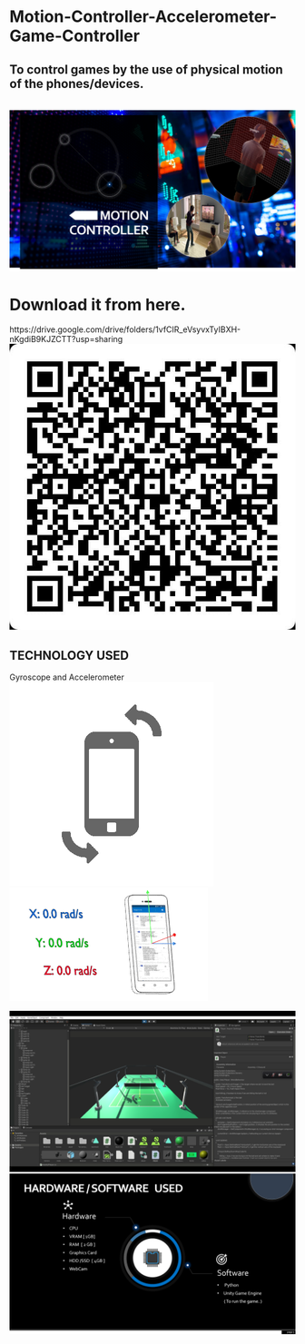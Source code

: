 # Motion-Controller-Accelerometer-Game-Controller
<h2>To control games by the use of physical motion of the phones/devices.</h2><br>
<img src="x1.png"><br>

<h1>Download it from here.</h1>
https://drive.google.com/drive/folders/1vfCIR_eVsyvxTyIBXH-nKgdiB9KJZCTT?usp=sharing<br>
<img src="gd.jpeg"><br>
<h2>TECHNOLOGY USED</h2>
Gyroscope and Accelerometer <br>
<img src="g2.gif"> <img src="g3.gif"><br>

<img src="x4.png"><br>
<img src="x3.png"><br>
